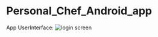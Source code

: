 # Personal_Chef_Android_app

App UserInterface: 
![login screen](https://user-images.githubusercontent.com/56628424/150749831-fa9556d2-33b6-438b-9995-4d3882174854.jpeg)
